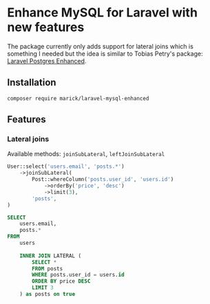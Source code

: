 # Enhance MySQL for Laravel with new features 

The package currently only adds support for lateral joins which is something I needed but the idea is similar to Tobias Petry's package: [Laravel Postgres Enhanced](https://github.com/tpetry/laravel-postgresql-enhanced).

## Installation

```
composer require marick/laravel-mysql-enhanced
```

## Features

### Lateral joins

Available methods: `joinSubLateral`, `leftJoinSubLateral`

```php
User::select('users.email', 'posts.*')
    ->joinSubLateral(
        Post::whereColumn('posts.user_id', 'users.id')
            ->orderBy('price', 'desc')
            ->limit(3),
        'posts',
)
```

```sql
SELECT
    users.email,
    posts.*
FROM
    users
        
    INNER JOIN LATERAL (
        SELECT *
        FROM posts
        WHERE posts.user_id = users.id
        ORDER BY price DESC
        LIMIT 3
    ) as posts on true
    
```
